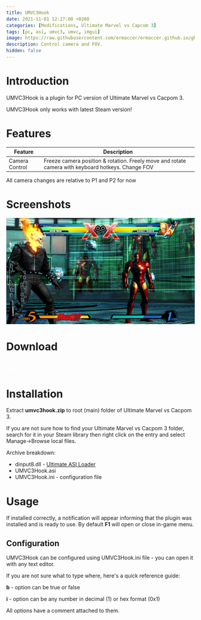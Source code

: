 ```yaml
---
title: UMVC3Hook
date: 2021-11-01 12:27:00 +0200
categories: [Modifications, Ultimate Marvel vs Capcom 3]
tags: [pc, asi, umvc3, umvc, imgui]   
image: https://raw.githubusercontent.com/ermaccer/ermaccer.github.io/gh-pages/assets/mods/umvc3/umvc3hook/1.jpg
description: Control camera and FOV.
hidden: false
---
```

# Introduction
UMVC3Hook is a plugin for PC version of Ultimate Marvel vs Cacpom 3.

<div class="alert bg-dark">
	UMVC3Hook only works with latest Steam version!
</div>

# Features

| Feature | Description |
| --- | --- |
|Camera Control| Freeze camera position & rotation. Freely move and rotate camera with keyboard hotkeys. Change FOV|

<div class="alert bg-dark">
	All camera changes are relative to P1 and P2 for now
</div>

# Screenshots

![Preview](https://raw.githubusercontent.com/ermaccer/ermaccer.github.io/gh-pages/assets/mods/umvc3/umvc3hook/1.jpg)

# Download

<a class="btn btn-block btn-dark bg-dark text-gray btn-lg" style="color: white;" href="https://github.com/ermaccer/UMVC3Hook/releases/latest/download/umvc3hook.zip" role="button">
<i class="fas fa-download"></i>
Download
</a>
<br>
<a class="btn btn-block btn-dark bg-dark text-gray btn-lg" style="color: white;" href="https://github.com/ermaccer/UMVC3Hook/" role="button">
<i class="fab fa-github"></i>
Source
</a>


# Installation 

Extract **umvc3hook.zip** to root (main) folder of Ultimate Marvel vs Cacpom 3.

If you are not sure how to find your Ultimate Marvel vs Cacpom 3 folder, search for it in your Steam library then right click on the entry and select Manage->Browse local files.

Archive breakdown:

 - dinput8.dll - [Ultimate ASI Loader](https://github.com/ThirteenAG/Ultimate-ASI-Loader/)
 - UMVC3Hook.asi 
 - UMVC3Hook.ini - configuration file


# Usage

If installed correctly, a notification will appear informing that the plugin was installed
and is ready to use. By default **F1** will open or close in-game menu.



## Configuration

UMVC3Hook can be configured using UMVC3Hook.ini file - you can open it with any text editor.


If you are not sure what to type where, here's a quick reference guide:

**b** - option can be true or false

**i** - option can be any number in decimal (1) or hex format (0x1)

All options have a comment attached to them.




